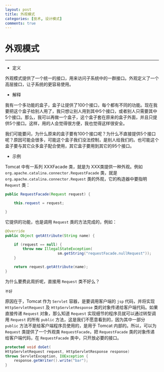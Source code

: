 ```yaml
---
layout: post
title: 外观模式
categories: [技术, 设计模式]
comments: true
---
```


# 外观模式

---

* 定义 

外观模式提供了一个统一的接口，用来访问子系统中的一群接口。外观定义了一个高层接口，让子系统的更容易使用。

* 解释

我有一个多功能的盒子，盒子让提供了100个接口，每个都有不同的功能。现在我要把这个盒子给别人用了，我只想让别人用到其中5个接口，或者别人只需要其中5个接口。那么，我可以再做一个盒子，这个盒子套在原来的盒子外面，并且只提供5个接口。这样，用的人会觉得很方便，我也觉得这样很安全。

我们可能要问，为什么原来的盒子要有100个接口呢？为什么不直接提供5个接口呢？原因可能会很多，可能这个盒子我们没法控制，是别人给我们的。也可能这个盒子要与其它众多盒子配合使用，其它盒子要用到其它的95个接口。


* 示例

Tomcat 中有一系列 XXXFacade 类，就是为 XXX类提供一种外观。例如 `org.apache.catalina.connector.RequestFacade` 类，就是 `org.apache.catalina.connector.Request` 类的外观，它的构造器中要指明 `Request` 类：

```java
public RequestFacade(Request request) {

    this.request = request;

}
```

它提供的功能，也是调用 `Request` 类的方法完成的，例如：

```java
@Override
public Object getAttribute(String name) {

    if (request == null) {
        throw new IllegalStateException(
                        sm.getString("requestFacade.nullRequest"));
    }

    return request.getAttribute(name);
}
```

为什么要费此周折呢，直接用 `Request` 类不好么？

```
不好
```

原因在于，Tomcat 作为 `Servlet` 容器，是要调用客户端的 `jsp` 代码，并将实现 `HttpServletRequest` 及 `HttpServletResponse` 类的对象传递给客户端代码。如果直接传递 `Request` 对象，那么知道 `Request` 实现细节的程序员就可以通过转型调用 `Request` 的所有 `public` 方法，这是我们不愿意看到的，因为其中一部分 `public` 方法不是给客户端程序员使用的，是用于 Tomcat 内部的。所以，可以为 `Request` 类提供了一个外观类 `RequestFacade`，把 `RequestFacade` 类的对象传递给客户端代码，在 `RequestFacade` 类中，只开放必要的接口。

```java
protected void doGet(
HttpServletRequest request, HttpServletResponse response) 
throws ServletException, IOException {
	response.getWriter().write("bar");
}
```




